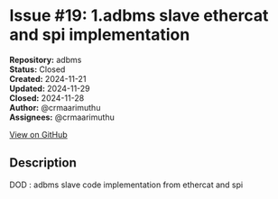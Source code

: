 # Issue #19: 1.adbms slave ethercat and spi implementation

**Repository:** adbms  
**Status:** Closed  
**Created:** 2024-11-21  
**Updated:** 2024-11-29  
**Closed:** 2024-11-28  
**Author:** @crmaarimuthu  
**Assignees:** @crmaarimuthu  

[View on GitHub](https://github.com/Simtestlab/adbms/issues/19)

## Description

DOD : adbms slave code implementation from ethercat and spi